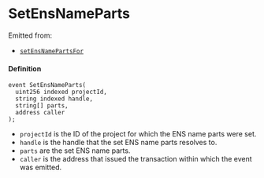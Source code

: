 # SetEnsNameParts

Emitted from:

* [`setEnsNamePartsFor`](/docs/v4/deprecated/v3/api/contracts/or-utilities/jbprojecthandles/write/setensnamepartsfor.md)

#### Definition

```
event SetEnsNameParts(
  uint256 indexed projectId,
  string indexed handle,
  string[] parts,
  address caller
);
```

* `projectId` is the ID of the project for which the ENS name parts were set.
* `handle` is the handle that the set ENS name parts resolves to.
* `parts` are the set ENS name parts.
* `caller` is the address that issued the transaction within which the event was emitted.
